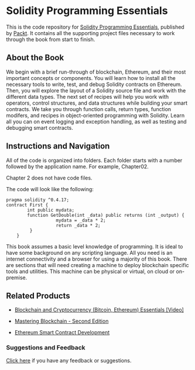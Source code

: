 # Solidity Programming Essentials
This is the code repository for [Solidity Programming Essentials](https://www.packtpub.com/application-development/solidity-programming-essentials?utm_source=github&utm_medium=repository&utm_campaign=9781788831383), published by [Packt](https://www.packtpub.com/?utm_source=github). It contains all the supporting project files necessary to work through the book from start to finish.
## About the Book
We begin with a brief run-through of blockchain, Ethereum, and their most important concepts or components. You will learn how to install all the necessary tools to write, test, and debug Solidity contracts on Ethereum. Then, you will explore the layout of a Solidity source file and work with the different data types. The next set of recipes will help you work with operators, control structures, and data structures while building your smart contracts. We take you through function calls, return types, function modifers, and recipes in object-oriented programming with Solidity. Learn all you can on event logging and exception handling, as well as testing and debugging smart contracts.


## Instructions and Navigation
All of the code is organized into folders. Each folder starts with a number followed by the application name. For example, Chapter02.

Chapter 2 does not have code files.

The code will look like the following:
```
pragma solidity ^0.4.17;
contract First {
        int public mydata;
        function GetDouble(int _data) public returns (int _output) {
                   mydata = _data * 2;
                   return _data * 2;
         }
    }
```

This book assumes a basic level knowledge of programming. It is ideal to have some background on any scripting language. All you need is an internet connectivity and a browser for using a majority of this book. There are sections that will need creating a machine to deploy blockchain specific tools and utilities. This machine can be physical or virtual, on cloud or on-premise.

## Related Products
* [Blockchain and Cryptocurrency (Bitcoin, Ethereum) Essentials [Video]](https://www.packtpub.com/application-development/blockchain-and-cryptocurrency-bitcoin-ethereum-essentials-video?utm_source=github&utm_medium=repository&utm_campaign=9781788990837)

* [Mastering Blockchain - Second Edition](https://www.packtpub.com/big-data-and-business-intelligence/mastering-blockchain-second-edition?utm_source=github&utm_medium=repository&utm_campaign=9781788839044)

* [Ethereum Smart Contract Development](https://www.packtpub.com/big-data-and-business-intelligence/ethereum-smart-contract-development?utm_source=github&utm_medium=repository&utm_campaign=9781788473040)

### Suggestions and Feedback
[Click here](https://docs.google.com/forms/d/e/1FAIpQLSe5qwunkGf6PUvzPirPDtuy1Du5Rlzew23UBp2S-P3wB-GcwQ/viewform) if you have any feedback or suggestions.
